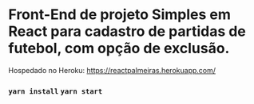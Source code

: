 # Front-End de projeto Simples em React para cadastro de partidas de futebol, com opção de exclusão.

Hospedado no Heroku: https://reactpalmeiras.herokuapp.com/

### `yarn install` `yarn start`



